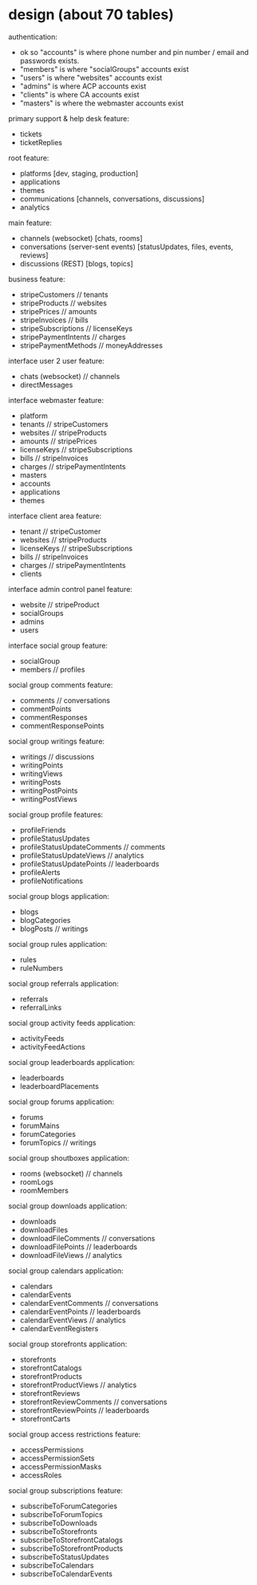 design (about 70 tables)
========

authentication:
- ok so "accounts" is where phone number and pin number / email and passwords exists.
- "members" is where "socialGroups" accounts exist
- "users" is where "websites" accounts exist
- "admins" is where ACP accounts exist
- "clients" is where CA accounts exist
- "masters" is where the webmaster accounts exist

primary support & help desk feature:
- tickets
- ticketReplies

root feature:
- platforms [dev, staging, production]
- applications
- themes
- communications [channels, conversations, discussions]
- analytics

main feature:
- channels (websocket) [chats, rooms]
- conversations (server-sent events) [statusUpdates, files, events, reviews]
- discussions (REST) [blogs, topics]

business feature:
- stripeCustomers // tenants
- stripeProducts // websites
- stripePrices // amounts
- stripeInvoices // bills
- stripeSubscriptions // licenseKeys
- stripePaymentIntents // charges
- stripePaymentMethods // moneyAddresses

interface user 2 user feature:
- chats (websocket) // channels
- directMessages

interface webmaster feature:
- platform
- tenants // stripeCustomers
- websites // stripeProducts
- amounts // stripePrices
- licenseKeys // stripeSubscriptions
- bills // stripeInvoices
- charges // stripePaymentIntents
- masters
- accounts
- applications
- themes

interface client area feature:
- tenant // stripeCustomer
- websites // stripeProducts
- licenseKeys // stripeSubscriptions
- bills // stripeInvoices
- charges // stripePaymentIntents
- clients

interface admin control panel feature:
- website // stripeProduct
- socialGroups
- admins
- users

interface social group feature:
- socialGroup
- members // profiles

social group comments feature:
- comments // conversations
- commentPoints
- commentResponses
- commentResponsePoints

social group writings feature:
- writings // discussions
- writingPoints
- writingViews
- writingPosts
- writingPostPoints
- writingPostViews

social group profile features:
- profileFriends
- profileStatusUpdates
- profileStatusUpdateComments // comments
- profileStatusUpdateViews // analytics
- profileStatusUpdatePoints // leaderboards
- profileAlerts
- profileNotifications

social group blogs application:
- blogs
- blogCategories
- blogPosts // writings

social group rules application:
- rules
- ruleNumbers

social group referrals application:
- referrals
- referralLinks

social group activity feeds application:
- activityFeeds
- activityFeedActions

social group leaderboards application:
- leaderboards
- leaderboardPlacements

social group forums application:
- forums
- forumMains
- forumCategories
- forumTopics // writings

social group shoutboxes application:
- rooms (websocket) // channels
- roomLogs
- roomMembers

social group downloads application:
- downloads
- downloadFiles
- downloadFileComments // conversations
- downloadFilePoints // leaderboards
- downloadFileViews // analytics

social group calendars application:
- calendars
- calendarEvents
- calendarEventComments // conversations
- calendarEventPoints // leaderboards
- calendarEventViews // analytics
- calendarEventRegisters

social group storefronts application:
- storefronts
- storefrontCatalogs
- storefrontProducts
- storefrontProductViews // analytics
- storefrontReviews
- storefrontReviewComments // conversations
- storefrontReviewPoints // leaderboards
- storefrontCarts

social group access restrictions feature:
- accessPermissions
- accessPermissionSets
- accessPermissionMasks
- accessRoles

social group subscriptions feature:
- subscribeToForumCategories
- subscribeToForumTopics
- subscribeToDownloads
- subscribeToStorefronts
- subscribeToStorefrontCatalogs
- subscribeToStorefrontProducts
- subscribeToStatusUpdates
- subscribeToCalendars
- subscribeToCalendarEvents